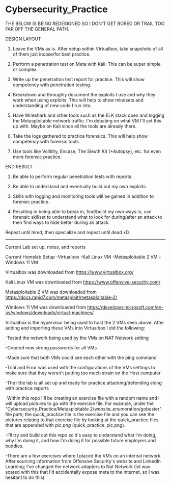 # Cybersecurity_Practice

THE BELOW IS BEING REDESIGNED SO I DON'T GET BORED OR TRAIL TOO FAR OFF THE GENERAL PATH.

DESIGN LAYOUT

1. Leave the VMs as is. After setup within Virtualbox, take snapshots of all of them just incase/for best practice.

2. Perform a penetration test on Meta with Kali. This can be super simple or complex.

3. Write up the penetration test report for practice. This will show competency with penetration testing.

4. Breakdown and throughly document the exploits I use and why they work when using exploits. This will help to show mindsets and understanding of new code I run into.

5. Have Wireshark and other tools such as the ELK stack open and logging the Metasploitable network traffic. I'm debating on what VM I'll set this up with. Maybe on Kali since all the tools are already there.

6. Take the logs gathered to practice forensics. This will help show competency with forensic tools.

7. Use tools like Volitilty, Encase, The Sleuth Kit (+Autopsy), etc. for even more forensic practice.

END RESULT

1. Be able to perform regular penetration tests with reports.

2. Be able to understand and eventually build out my own exploits.

3. Skills with logging and monitoring tools will be gained in addition to forensic practice.

4. Resulting in being able to break in, find/build my own ways in, use forensic skillset to understand what to look for during/after an attack to then find ways to hide better during an attack. 

Repeat until hired, then specialize and repeat until dead xD.

*********************************************************************************************


Current Lab set up, notes, and reports

Current Homelab Setup
-Virtualbox
-Kali Linux VM
-Metasploitable 2 VM
-Windows 11 VM

Virtualbox was downloaded from https://www.virtualbox.org/ 

Kali Linux VM was downloaded from https://www.offensive-security.com/

Metasploitable 2 VM was downloaded from https://docs.rapid7.com/metasploit/metasploitable-2/

Windows 11 VM was downloaded from https://developer.microsoft.com/en-us/windows/downloads/virtual-machines/

Virtualbox is the hypervisor being used to host the 2 VMs seen above. After adding and importing these VMs into Virtualbox I did the following:

-Tested the network being used by the VMs on NAT Network setting

-Created new strong passwords for all VMs

-Made sure that both VMs could see each other with the ping command

-Trial and Error was used with the configurations of the VMs settings to make sure that they weren't putting too much strain on the Host computer

-The little lab is all set up and ready for practice attacking/defending along with practice reports

-Within this repo I'll be creating an exercise file with a random name and I will upload pictures to go with the exercise file. For example, under the "Cybersecurity_Practice/Metasploitable 2/website_enumeration/gobuster" file path; the quick_practice file is the exercise file and you can see the pictures relating to that exercise file by looking at the quick_practice files that are appended with _pic.png_ (quick_practice_pic.png).

-I'll try and build out this repo so it's easy to understand what I'm doing, why I'm doing it, and how I'm doing it for possible future employers and buddies.

-There are a few exercises where I placed the VMs on an internal network. After sourcing information from Offensive Security's website and LinkedIn Learning; I've changed the network adapters to Nat Network (lol was scared with this that I'd accidentally expose meta to the internet, so I was hesitant to do this)
